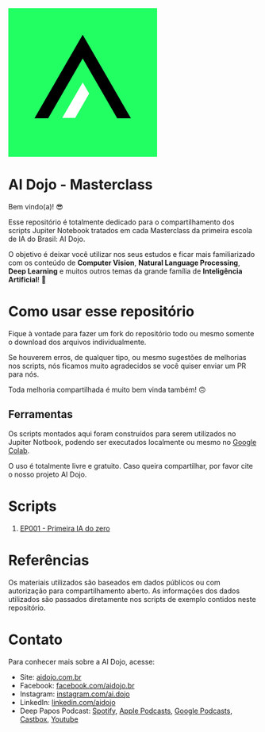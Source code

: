 <img src="./docs/markdown/images/fundo-verde.png" alt="Your image title" width="300" align="center"/>

# AI Dojo - Masterclass

Bem vindo(a)! :sunglasses:

Esse repositório é totalmente dedicado para o compartilhamento dos scripts Jupiter Notebook tratados em cada Masterclass da primeira escola de IA do Brasil: AI Dojo.

O objetivo é deixar você utilizar nos seus estudos e ficar mais familiarizado com os conteúdo de **Computer Vision**, **Natural Language Processing**, **Deep Learning** e muitos outros temas da grande família de **Inteligência Artificial**! :robot:

# Como usar esse repositório

Fique à vontade para fazer um fork do repositório todo ou mesmo somente o download dos arquivos individualmente. 

Se houverem erros, de qualquer tipo, ou mesmo sugestões de melhorias nos scripts, nós ficamos muito agradecidos se você quiser enviar um PR para nós. 

Toda melhoria compartilhada é muito bem vinda também! :upside_down_face:

## Ferramentas

Os scripts montados aqui foram construídos para serem utilizados no Jupiter Notbook, podendo ser executados localmente ou mesmo no [Google Colab](https://colab.research.google.com/).

O uso é totalmente livre e gratuito. Caso queira compartilhar, por favor cite o nosso projeto AI Dojo.

# Scripts

1. [EP001 - Primeira IA do zero](./scripts/EP001-Primeira-IA-do-Zero.ipynb)

# Referências

Os materiais utilizados são baseados em dados públicos ou com autorização para compartilhamento aberto. As informações dos dados utilizados são passados diretamente nos scripts de exemplo contidos neste repositório.
 
 # Contato

 Para conhecer mais sobre a AI Dojo, acesse:

  - Site: [aidojo.com.br](https://linktr.ee/ai.dojo)
  - Facebook: [facebook.com/aidojo.br](https://www.facebook.com/aidojo.br)
  - Instagram: [instagram.com/ai.dojo](https://www.instagram.com/ai.dojo/)
  - LinkedIn: [linkedin.com/aidojo](https://www.linkedin.com/company/aidojo/)
  - Deep Papos Podcast: [Spotify](https://open.spotify.com/show/4xokxy2P5yO71B4Qg2wOnK), [Apple Podcasts](https://podcasts.apple.com/us/podcast/deep-papos-podcast-de-intelig%C3%AAncia-artificial-da-ai-dojo/id1648598860), [Google Podcasts](https://podcasts.google.com/feed/aHR0cHM6Ly9hbmNob3IuZm0vcy9iYmFlNWY3Yy9wb2RjYXN0L3Jzcw), [Castbox](https://castbox.fm/channel/id5164213?utm_campaign=ex_share_ch&utm_medium=exlink&country=br), [Youtube](https://www.youtube.com/channel/UCANpz9UoTAnmGxOEq32nZBg)